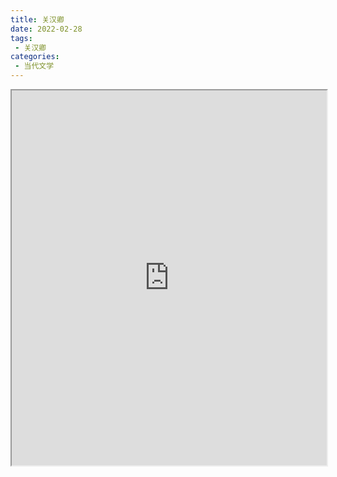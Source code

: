 ```yaml
---
title: 关汉卿
date: 2022-02-28
tags:
 - 关汉卿
categories:
 - 当代文学
---
```




<iframe src="http://localhost:8080/pdf/web/viewer.html?file=https://vkceyugu.cdn.bspapp.com/VKCEYUGU-e9075d72-0451-48df-afe1-d46932ae4554/926b77ba-0d08-435c-b180-a642b42199f5.pdf" width="100%" height="600px"></iframe>
